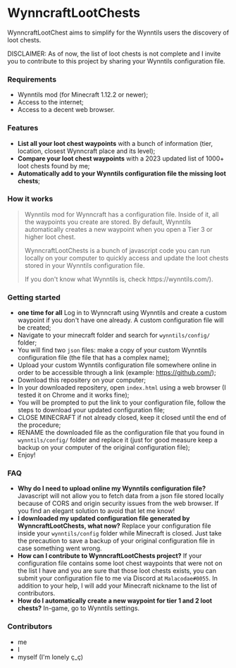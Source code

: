 # WynncraftLootChests

<p>WynncraftLootChest aims to simplify for the Wynntils users the discovery of loot chests.</p>
<p>DISCLAIMER: As of now, the list of loot chests is not complete and I invite you to contribute to this project by sharing your Wynntils configuration file.</p>


<h3>Requirements</h3>

- Wynntils mod (for Minecraft 1.12.2 or newer);
- Access to the internet;
- Access to a decent web browser.


<h3>Features</h3>

- **List all your loot chest waypoints** with a bunch of information (tier, location, closest Wynncraft place and its level);
- **Compare your loot chest waypoints** with a 2023 updated list of 1000+ loot chests found by me;
- **Automatically add to your Wynntils configuration file the missing loot chests**;


<h3>How it works</h3>

> <p>Wynntils mod for Wynncraft has a configuration file. Inside of it, all the waypoints you create are stored. By default, Wynntils automatically creates a new waypoint when you open a Tier 3 or higher loot chest.</p>
> <p>WynncraftLootChests is a bunch of javascript code you can run locally on your computer to quickly access and update the loot chests stored in your Wynntils configuration file.</p>
> <p>If you don't know what Wynntils is, check https://wynntils.com/).</p>


<h3>Getting started</h3>

- __one time for all__ Log in to Wynncraft using Wynntils and create a custom waypoint if you don't have one already. A custom configuration file will be created;
- Navigate to your minecraft folder and search for <code>wynntils/config/</code> folder;
- You will find two <code>json</code> files: make a copy of your custom Wynntils configuration file (the file that has a complex name);
- Upload your custom Wynntils configuration file somewhere online in order to be accessible through a link (example: https://github.com/);
- Download this repositery on your computer;
- In your downloaded repositery, open <code>index.html</code> using a web browser (I tested it on Chrome and it works fine);
- You will be prompted to put the link to your configuration file, follow the steps to download your updated configuration file;
- CLOSE MINECRAFT if not already closed, keep it closed until the end of the procedure;
- RENAME the downloaded file as the configuration file that you found in <code>wynntils/config/</code> folder and replace it (just for good measure keep a backup on your computer of the original configuration file);
- Enjoy!


<h3>FAQ</h3>

- **Why do I need to upload online my Wynntils configuration file?** Javascript will not allow you to fetch data from a json file stored locally because of CORS and origin security issues from the web browser. If you find an elegant solution to avoid that let me know!
- **I downloaded my updated configuration file generated by WynncraftLootChests, what now?** Replace your configuration file inside your <code>wynntils/config</code> folder while Minecraft is closed. Just take the precaution to save a backup of your original configuration file in case something went wrong.
- **How can I contribute to WynncraftLootChests project?** If your configuration file contains some loot chest waypoints that were not on the list I have and you are sure that those loot chests exists, you can submit your configuration file to me via Discord at <code>Malacodae#0055</code>. In addition to your help, I will add your Minecraft nickname to the list of contributors.
- **How do I automatically create a new waypoint for tier 1 and 2 loot chests?** In-game, go to Wynntils settings.


<h3>Contributors</h3>

- me
- I
- myself (I'm lonely ç_ç)
